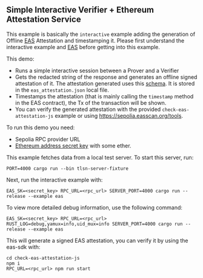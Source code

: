 ## Simple Interactive Verifier + Ethereum Attestation Service

This example is basically the `interactive` example adding the generation of Offline [EAS](https://attest.org/) Attestation and timestamping it. Please first understand the interactive example and [EAS](https://attest.org/) before getting into this example.

This demo:

- Runs a simple interactive session between a Prover and a Verifier
- Gets the redacted string of the response and generates an offline signed attestation of it. The attestation generated uses this [schema](https://sepolia.easscan.org/schema/view/0x938b5d03b0057688eef86d8101946311c4aaa740ffc39cef9bbfb6ce572a7198). It is stored in the `eas_attestation.json` local file.
- Timestamps the attestation (that is mainly calling the `timestamp` method in the EAS contract), the Tx of the transaction will be shown.
- You can verify the generated attestation with the provided `check-eas-attestation-js` example or using https://sepolia.easscan.org/tools.

To run this demo you need:

- Sepolia RPC provider URL
- [Ethereum address secret key](https://support.metamask.io/configure/accounts/how-to-export-an-accounts-private-key/) with some ether. 

This example fetches data from a local test server. To start this server, run:
```shell
PORT=4000 cargo run --bin tlsn-server-fixture
```
Next, run the interactive example with:
```shell
EAS_SK=<secret_key> RPC_URL=<rpc_url> SERVER_PORT=4000 cargo run --release --example eas
```
To view more detailed debug information, use the following command:
```shell
EAS_SK=<secret_key> RPC_URL=<rpc_url> RUST_LOG=debug,yamux=info,uid_mux=info SERVER_PORT=4000 cargo run --release --example eas
```

This will generate a signed EAS attestation, you can verify it by using the eas-sdk with:
```shell
cd check-eas-attestation-js
npm i
RPC_URL=<rpc_url> npm run start
```

